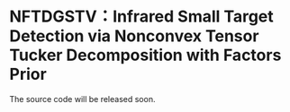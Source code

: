 # NFTDGSTV：Infrared Small Target Detection via Nonconvex Tensor Tucker Decomposition with Factors Prior





The source code will be released soon.

